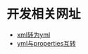 # 开发相关网址

* [xml转为yml](http://beautifytools.com/xml-to-yaml-converter.php)
* [yml与properties互转](http://www.toyaml.com/index.html)
